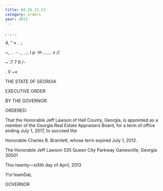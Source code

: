 ```yaml
---
title: 04.26.13.13
category: orders
year: 2013
---
```

  
  

, . , . ,

4, “ « . .;

~, . . - . 
, . ;.
I p
-H ....... v //

~ :7 7 6 /-

. V
~«

THE STATE OF GEORGIA

EXECUTIVE ORDER

BY THE GOVERNOR:

ORDERED:

That the Honorable Jeff Lawson of Hall County, Georgia, is
appointed as a member of the Georgia Real Estate Appraisers
Board, for a term of office ending July 1, 2017, to succeed the

Honorable Charles B. Bramlett, whose term expired July 1, 2012.

The Honorable Jeff Lawson
535 Queen City Parkway
Gainesville, Georgia 30501

This twenty—siXth day of April, 2013

Y\n'mamDaL

GOVERNOR

